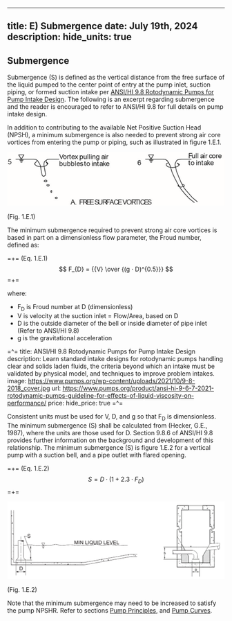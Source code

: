 -----
title: E) Submergence
date: July 19th, 2024
description: 
hide_units: true
-----

## Submergence

Submergence (S) is defined as the vertical distance from the free surface of the liquid pumped to the center point of entry at the pump inlet, suction piping, or formed suction intake per <a href="https://www.pumps.org/product/ansi-hi-9-6-7-2021-rotodynamic-pumps-guideline-for-effects-of-liquid-viscosity-on-performance" target="_blank">ANSI/HI 9.8 Rotodynamic Pumps for Pump Intake Design</a>. The following is an excerpt regarding submergence and the reader is encouraged to refer to ANSI/HI 9.8 for full details on pump intake design. 

In addition to contributing to the available Net Positive Suction Head (NPSH), a minimum submergence is also needed to prevent strong air core vortices from entering the pump or piping, such as illustrated in figure 1.E.1. 

![](./images/submergence1.png#center "")
<div class="figure-label">(Fig. 1.E.1)</div>

The minimum submergence required to prevent strong air core vortices is based in part on a dimensionless flow parameter, the Froud number, defined as:

=+=
<span class= equation-label >(Eq. 1.E.1)</span>
$$ F_{D} = {{V} \over {(g · D)^{0.5}}} $$
=+=

where: 

- F<sub>D</sub> is Froud number at D (dimensionless)
- V is velocity at the suction inlet = Flow/Area, based on D
- D is the outside diameter of the bell or inside diameter of pipe inlet (Refer to ANSI/HI 9.8)
- g is the gravitational acceleration

=^=
title: ANSI/HI 9.8 Rotodynamic Pumps for Pump Intake Design   
description: Learn standard intake designs for rotodynamic pumps handling clear and solids laden fluids, the criteria beyond which an intake must be validated by physical model, and techniques to improve problem intakes.  
image: https://www.pumps.org/wp-content/uploads/2021/10/9-8-2018_cover.jpg
url:  https://www.pumps.org/product/ansi-hi-9-6-7-2021-rotodynamic-pumps-guideline-for-effects-of-liquid-viscosity-on-performance/
price: 
hide_price: true
=^=

Consistent units must be used for V, D, and g so that F<sub>D</sub> is dimensionless. The minimum submergence (S) shall be calculated from (Hecker, G.E., 1987), where the units are those used for D. Section 9.8.6 of ANSI/HI 9.8 provides further information on the background and development of this relationship. The minimum submergence (S) is figure 1.E.2 for a vertical pump with a suction bell, and a pipe outlet with flared opening.

=+=
<span class= equation-label >(Eq. 1.E.2)</span>
$$ S = D · (1 + 2.3·F_{D}) $$
=+=

![](./images/submergence_combined.png#center "")
<div class="figure-label">(Fig. 1.E.2)</div> 

Note that the minimum submergence may need to be increased to satisfy the pump NPSHR. Refer to sections <a href="/pump-fundamentals/pump-principles.html" target="_blank">Pump Principles</a>, and <a href="/pump-fundamentals/pump-curves.html" target="_blank">Pump Curves</a>.